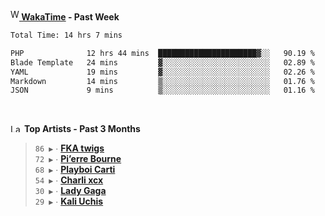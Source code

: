 <img src="https://github.com/dxnter/dxnter/assets/17434202/67b21fa4-d36d-46f9-9dec-f23d976b00ef" alt="WakaTime Logo" width="14" height="18"/><a href="https://wakatime.com/@dxnter" target="_blank"><strong> WakaTime</strong></a><strong> - Past Week</strong>

<!--START_SECTION:waka-->

```txt
Total Time: 14 hrs 7 mins

PHP              12 hrs 44 mins  ██████████████████████▓░░   90.19 %
Blade Template   24 mins         ▓░░░░░░░░░░░░░░░░░░░░░░░░   02.89 %
YAML             19 mins         ▓░░░░░░░░░░░░░░░░░░░░░░░░   02.26 %
Markdown         14 mins         ▒░░░░░░░░░░░░░░░░░░░░░░░░   01.76 %
JSON             9 mins          ▒░░░░░░░░░░░░░░░░░░░░░░░░   01.16 %
```

<!--END_SECTION:waka-->

<br/>

<!--START_LASTFM_ARTISTS:{"period": "3month", "rows": 6}-->
<a href="https://last.fm" target="_blank"><img src="https://user-images.githubusercontent.com/17434202/215290617-e793598d-d7c9-428f-9975-156db1ba89cc.svg" alt="Last.fm Logo" width="18" height="13"/></a> **Top Artists - Past 3 Months**

> `86 ▶️` ∙ **[FKA twigs](https://www.last.fm/music/FKA+twigs)**<br/>
> `72 ▶️` ∙ **[Pi’erre Bourne](https://www.last.fm/music/Pi%E2%80%99erre+Bourne)**<br/>
> `68 ▶️` ∙ **[Playboi Carti](https://www.last.fm/music/Playboi+Carti)**<br/>
> `54 ▶️` ∙ **[Charli xcx](https://www.last.fm/music/Charli+xcx)**<br/>
> `30 ▶️` ∙ **[Lady Gaga](https://www.last.fm/music/Lady+Gaga)**<br/>
> `29 ▶️` ∙ **[Kali Uchis](https://www.last.fm/music/Kali+Uchis)**<br/>
<!--END_LASTFM_ARTISTS-->

